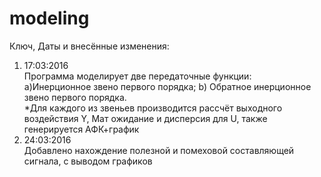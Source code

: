# modeling
Ключ, Даты и внесённые изменения:<br>
1. 17:03:2016 <br>
Программа моделирует две передаточные функции: <br>
a)Инерционное звено первого порядка; b) Обратное инерционное звено первого порядка.<br>
*Для каждого из звеньев производится рассчёт выходного воздействия Y, Мат ожидание и дисперсия для U, также генерируется АФК+график <br>
2. 24:03:2016 <br>
Добавлено нахождение полезной и помеховой составляющей сигнала, с выводом графиков
